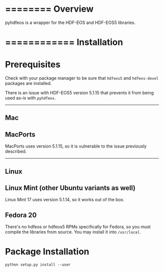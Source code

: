 ========
Overview
========

pyhdfeos is a wrapper for the HDF-EOS and HDF-EOS5 libraries.  


============
Installation
============

Prerequisites
=============
Check with your package manager to be sure that ```hdfeos5``` and
```hdfeos-devel``` packages are installed.

There is an issue with HDF-EOS5 version 5.1.15 that prevents it from being used
as-is with ```pyhdfeos```.

---
Mac
---

MacPorts
--------
MacPorts uses version 5.1.15, so it is vulnerable to the issue previously
described.

-----
Linux
-----

Linux Mint (other Ubuntu variants as well)
---------------------------------------------
Linux Mint 17 uses version 5.1.14, so it works out of the box.

Fedora 20
---------
There's no hdfeos or hdfeos5 RPMs specifically for Fedora, so you must compile
the libraries from source.  You may install it into ```/usr/local```.

Package Installation
====================

    python setup.py install --user
